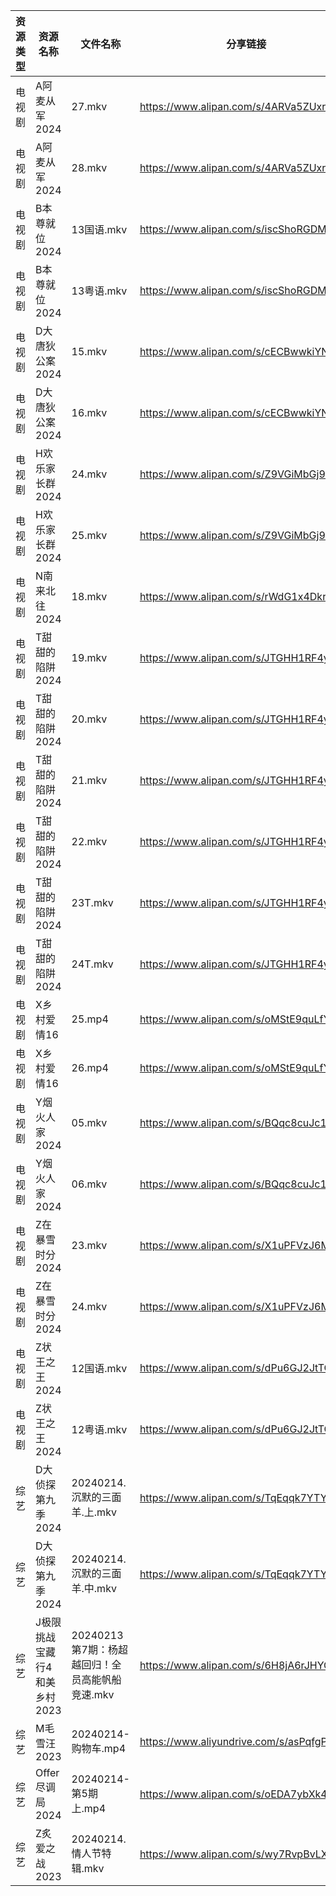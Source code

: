 | 资源类型 | 资源名称              | 文件名称                           | 分享链接                                      | 更新时间                |
| ---- | ----------------- | ------------------------------ | ----------------------------------------- | ------------------- |
| 电视剧  | A阿麦从军2024         | 27.mkv                         | https://www.alipan.com/s/4ARVa5ZUxrv      | 2024-02-15 00:05:05 |
| 电视剧  | A阿麦从军2024         | 28.mkv                         | https://www.alipan.com/s/4ARVa5ZUxrv      | 2024-02-15 00:05:05 |
| 电视剧  | B本尊就位2024         | 13国语.mkv                       | https://www.alipan.com/s/iscShoRGDMu      | 2024-02-15 00:05:08 |
| 电视剧  | B本尊就位2024         | 13粤语.mkv                       | https://www.alipan.com/s/iscShoRGDMu      | 2024-02-15 00:05:08 |
| 电视剧  | D大唐狄公案2024        | 15.mkv                         | https://www.alipan.com/s/cECBwwkiYNS      | 2024-02-15 00:05:10 |
| 电视剧  | D大唐狄公案2024        | 16.mkv                         | https://www.alipan.com/s/cECBwwkiYNS      | 2024-02-15 00:05:10 |
| 电视剧  | H欢乐家长群2024        | 24.mkv                         | https://www.alipan.com/s/Z9VGiMbGj9U      | 2024-02-15 00:05:23 |
| 电视剧  | H欢乐家长群2024        | 25.mkv                         | https://www.alipan.com/s/Z9VGiMbGj9U      | 2024-02-15 00:05:23 |
| 电视剧  | N南来北往2024         | 18.mkv                         | https://www.alipan.com/s/rWdG1x4DkrT      | 2024-02-15 00:05:25 |
| 电视剧  | T甜甜的陷阱2024        | 19.mkv                         | https://www.alipan.com/s/JTGHH1RF4yq      | 2024-02-15 00:05:38 |
| 电视剧  | T甜甜的陷阱2024        | 20.mkv                         | https://www.alipan.com/s/JTGHH1RF4yq      | 2024-02-15 00:05:38 |
| 电视剧  | T甜甜的陷阱2024        | 21.mkv                         | https://www.alipan.com/s/JTGHH1RF4yq      | 2024-02-15 00:05:38 |
| 电视剧  | T甜甜的陷阱2024        | 22.mkv                         | https://www.alipan.com/s/JTGHH1RF4yq      | 2024-02-15 00:05:37 |
| 电视剧  | T甜甜的陷阱2024        | 23T.mkv                        | https://www.alipan.com/s/JTGHH1RF4yq      | 2024-02-15 00:05:37 |
| 电视剧  | T甜甜的陷阱2024        | 24T.mkv                        | https://www.alipan.com/s/JTGHH1RF4yq      | 2024-02-15 00:05:37 |
| 电视剧  | X乡村爱情16           | 25.mp4                         | https://www.alipan.com/s/oMStE9quLfY      | 2024-02-15 00:05:41 |
| 电视剧  | X乡村爱情16           | 26.mp4                         | https://www.alipan.com/s/oMStE9quLfY      | 2024-02-15 00:05:41 |
| 电视剧  | Y烟火人家2024         | 05.mkv                         | https://www.alipan.com/s/BQqc8cuJc1n      | 2024-02-15 00:05:46 |
| 电视剧  | Y烟火人家2024         | 06.mkv                         | https://www.alipan.com/s/BQqc8cuJc1n      | 2024-02-15 00:05:46 |
| 电视剧  | Z在暴雪时分2024        | 23.mkv                         | https://www.alipan.com/s/X1uPFVzJ6MD      | 2024-02-15 00:05:49 |
| 电视剧  | Z在暴雪时分2024        | 24.mkv                         | https://www.alipan.com/s/X1uPFVzJ6MD      | 2024-02-15 00:05:49 |
| 电视剧  | Z状王之王2024         | 12国语.mkv                       | https://www.alipan.com/s/dPu6GJ2JtTC      | 2024-02-15 00:05:52 |
| 电视剧  | Z状王之王2024         | 12粤语.mkv                       | https://www.alipan.com/s/dPu6GJ2JtTC      | 2024-02-15 00:05:52 |
| 综艺   | D大侦探第九季2024       | 20240214.沉默的三面羊.上.mkv          | https://www.alipan.com/s/TqEqqk7YTYD      | 2024-02-15 00:05:59 |
| 综艺   | D大侦探第九季2024       | 20240214.沉默的三面羊.中.mkv          | https://www.alipan.com/s/TqEqqk7YTYD      | 2024-02-15 00:05:58 |
| 综艺   | J极限挑战宝藏行4和美乡村2023 | 20240213第7期：杨超越回归！全员高能帆船竞速.mkv | https://www.alipan.com/s/6H8jA6rJHYC      | 2024-02-15 00:06:08 |
| 综艺   | M毛雪汪2023          | 20240214-购物车.mp4               | https://www.aliyundrive.com/s/asPqfgPRqAg | 2024-02-15 00:06:16 |
| 综艺   | Offer尽调局2024      | 20240214-第5期上.mp4              | https://www.alipan.com/s/oEDA7ybXk4e      | 2024-02-15 00:06:23 |
| 综艺   | Z炙爱之战2023         | 20240214.情人节特辑.mkv             | https://www.alipan.com/s/wy7RvpBvLX7      | 2024-02-15 00:06:47 |
